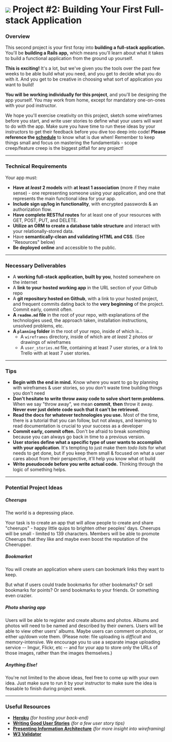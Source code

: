 # ![](https://ga-dash.s3.amazonaws.com/production/assets/logo-9f88ae6c9c3871690e33280fcf557f33.png) Project #2: Building Your First Full-stack Application

### Overview

This second project is your first foray into **building a full-stack application.** You'll be **building a Rails app,** which means you'll learn about what it takes to build a functional application from the ground up yourself.

**This is exciting!** It's a lot, but we've given you the tools over the past few weeks to be able build what you need, and you get to decide what you do with it. And you get to be creative in choosing what sort of application you want to build!

**You will be working individually for this project**, and you'll be designing the app yourself. You may work from home, except for mandatory one-on-ones with your pod instructor.

We hope you'll exercise creativity on this project, sketch some wireframes before you start, and write user stories to define what your users will want to do with the app. 
Make sure you have time to run these ideas by your instructors to get their feedback before you dive too deep into code! 
**Please reference the [schedule](schedule.md)** to know what is due when!
Remember to keep things small and focus on mastering the fundamentals - scope creep/feature creep is the biggest pitfall for any project!

---

### Technical Requirements

Your app must:

* **Have at _least_ 2 models** with **at least 1 association** (more if they make sense) - one representing someone using your application, and one that represents the main functional idea for your app.
* **Include sign up/log in functionality**, with encrypted passwords & an authorization flow.
* **Have complete RESTful routes** for at least one of your resources with GET, POST, PUT, and DELETE.
* **Utilize an ORM to create a database table structure** and interact with your relationally-stored data.
* Have **semantically-clean and validating HTML and CSS**. (See "Resources" below)
* **Be deployed online** and accessible to the public.

---

### Necessary Deliverables

* A **working full-stack application, built by you**, hosted somewhere on the internet
* A **link to your hosted working app** in the URL section of your Github repo
* A **git repository hosted on Github**, with a link to your hosted project,  and frequent commits dating back to the **very beginning** of the project. Commit early, commit often.
* **A ``readme.md`` file** in the root of your repo, with explanations of the technologies used, the approach taken, installation instructions, unsolved problems, etc.
* **A `planning` folder** in the root of your repo, inside of which is...
  * A `wireframes` directory, inside of which are *at least* 2 photos or drawings of wireframes
  * A `user_stories.md` file, containing at least 7 user stories, *or* a link to Trello with at least 7 user stories.

---

### Tips

* **Begin with the end in mind.** Know where you want to go by planning with wireframes & user stories, so you don't waste time building things you don't need
* **Don't hesitate to write throw away code to solve short term problems**. When we say "throw away", we mean **commit**, **then** throw it away. **Never ever just delete code such that it can't be retrieved.**
* **Read the docs for whatever technologies you use.** Most of the time, there is a tutorial that you can follow, but not always, and learning to read documentation is crucial to your success as a developer
* **Commit early, commit often.** Don't be afraid to break something because you can always go back in time to a previous version.
* **User stories define what a specific type of user wants to accomplish with your application**. It's tempting to just make them _todo lists_ for what needs to get done, but if you keep them small & focused on what a user cares about from their perspective, it'll help you know what ot build
* **Write pseudocode before you write actual code.** Thinking through the logic of something helps.

---

### Potential Project Ideas

##### Cheerups
The world is a depressing place.

Your task is to create an app that will allow people to create and share "cheerups" - happy little quips to brighten other peoples' days. Cheerups will be small - limited to 139 characters. Members will be able to promote Cheerups that they like and maybe even boost the reputation of the Cheerupper.

##### Bookmarket
You will create an application where users can bookmark links they want to keep.

But what if users could trade bookmarks for other bookmarks? Or sell bookmarks for points? Or send bookmarks to your friends. Or something even crazier.

##### Photo sharing app
Users will be able to register and create albums and photos. Albums and photos will need to be named and described by their owners. Users will be able to view other users' albums. Maybe users can comment on photos, or either up/down vote them. (Please note: file uploading is *difficult* and memory-intensive. We encourage you to use a separate image uploading service -- Imgur, Flickr, etc -- and for your app to store only the URLs of those images, rather than the images themselves.)

##### Anything Else!

You're not limited to the above ideas, feel free to come up with your own idea. Just make sure to run it by your instructor to make sure the idea is feasable to finish during project week.

---

### Useful Resources

* **[Heroku](http://www.heroku.com)** _(for hosting your back-end)_
* **[Writing Good User Stories](http://www.mariaemerson.com/user-stories/)** _(for a few user story tips)_
* **[Presenting Information Architecture](http://webstyleguide.com/wsg3/3-information-architecture/4-presenting-information.html)** _(for more insight into wireframing)_
* **[W3 Validator](http://validator.w3.org)**

